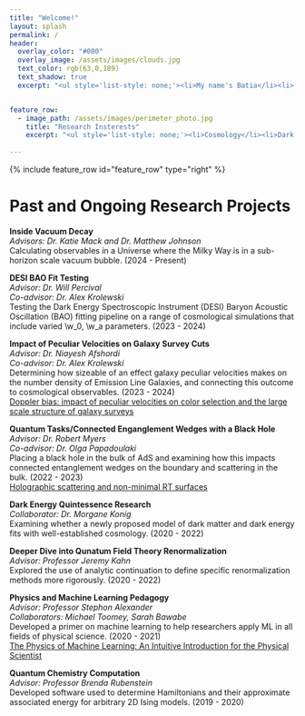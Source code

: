```yaml
---
title: "Welcome!"
layout: splash
permalink: /
header:
  overlay_color: "#000"
  overlay_image: /assets/images/clouds.jpg
  text_color: rgb(63,0,189)
  text_shadow: true
  excerpt: "<ul style='list-style: none;'><li>My name's Batia</li><li>(rhymes with \"gotcha\"),</li><li>and I'm a physics grad student.</li><li>Please enjoy my website!</li></ul>"


feature_row:
  - image_path: /assets/images/perimeter_photo.jpg
    title: "Research Insterests"
    excerpt: "<ul style='list-style: none;'><li>Cosmology</li><li>Dark Energy</li><li>Dark Matter</li><li>Vacuum Decay</li><li>Early Universe</li><li>Quantum Information</li></ul>"
    
--- 
```


{% include feature_row id="feature_row" type="right" %}

# Past and Ongoing Research Projects    
**Inside Vacuum Decay**   
*Advisors: Dr. Katie Mack and Dr. Matthew Johnson*     
Calculating observables in a Universe where the Milky Way is in a sub-horizon scale vacuum bubble. (2024 - Present)    


**DESI BAO Fit Testing**   
*Advisor: Dr. Will Percival*    
*Co-advisor: Dr. Alex Krolewski*   
Testing the Dark Energy Spectroscopic Instrument (DESI) Baryon Acoustic Oscillation (BAO) fitting pipeline on a range of cosmological simulations that include varied \w_0, \w_a parameters. (2023 - 2024)


**Impact of Peculiar Velocities on Galaxy Survey Cuts**      
*Advisor: Dr. Niayesh Afshordi*   
*Co-advisor: Dr. Alex Krolewski*   
Determining how sizeable of an effect galaxy peculiar velocities makes on the number density of Emission Line Galaxies, and connecting this outcome to cosmological observables. (2023 - 2024)   
[Doppler bias: impact of peculiar velocities on color selection and the large scale structure of galaxy surveys](https://arxiv.org/abs/2410.04705)

**Quantum Tasks/Connected Enganglement Wedges with a Black Hole**   
*Advisor: Dr. Robert Myers*   
*Co-advisor: Dr. Olga Papadoulaki*   
Placing a black hole in the bulk of AdS and examining how this impacts connected entanglement wedges on the boundary
and scattering in the bulk. (2022 - 2023)  
[Holographic scattering and non-minimal RT surfaces](https://arxiv.org/abs/2404.15400)

**Dark Energy Quintessence Research**      
*Collaborator: Dr. Morgane Konig*    
Examining whether a newly proposed model of dark matter and dark energy fits with well-established
cosmology. (2020 - 2022)

**Deeper Dive into Qunatum Field Theory Renormalization**   
*Advisor: Professor Jeremy Kahn*   
Explored the use of analytic continuation to define specific renormalization
methods more rigorously. (2020 - 2022)

**Physics and Machine Learning Pedagogy**   
*Advisor: Professor Stephon Alexander*   
*Collaborators: Michael Toomey, Sarah Bawabe*  
Developed a primer on machine learning to help researchers apply ML in all fields of
physical science. (2020 - 2021)   
[The Physics of Machine Learning: An Intuitive Introduction for the Physical Scientist](https://arxiv.org/abs/2112.00851)

**Quantum Chemistry Computation**   
*Advisor: Professor Brenda Rubenstein*  
Developed software used to determine Hamiltonians and their approximate
associated energy for arbitrary 2D Ising models. (2019 - 2020)
